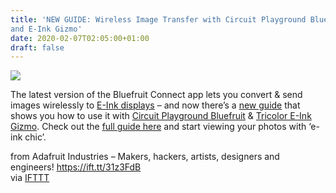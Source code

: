 ```yaml
---
title: 'NEW GUIDE: Wireless Image Transfer with Circuit Playground Bluefruit
and E-Ink Gizmo'
date: 2020-02-07T02:05:00+01:00
draft: false
---
```


![](https://cdn-blog.adafruit.com/uploads/2020/02/flower-phone-850.jpg)

The latest version of the Bluefruit Connect app lets you convert & send images wirelessly to [E-Ink displays](https://www.adafruit.com/category/150) – and now there’s a [new guide](https://learn.adafruit.com/wireless-image-transfer-with-circuit-playground-bluetooth-and-eink-gizmo/overview) that shows you how to use it with [Circuit Playground Bluefruit](https://www.adafruit.com/product/4333) & [Tricolor E-Ink Gizmo](https://www.adafruit.com/product/4428). Check out the [full guide here](https://learn.adafruit.com/wireless-image-transfer-with-circuit-playground-bluetooth-and-eink-gizmo/overview) and start viewing your photos with ‘e-ink chic’.

  
  
from Adafruit Industries – Makers, hackers, artists, designers and engineers! https://ift.tt/31z3FdB  
via [IFTTT](https://ifttt.com/?ref=da&site=blogger)